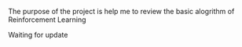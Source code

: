 The purpose of the project is help me to review the basic alogrithm of Reinforcement Learning

Waiting for update
